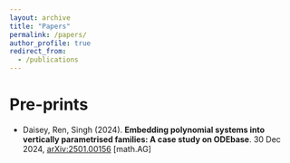 ```yaml
---
layout: archive
title: "Papers"
permalink: /papers/
author_profile: true
redirect_from:
  - /publications
---
```

# Pre-prints
- Daisey, Ren, Singh (2024). **Embedding polynomial systems into vertically parametrised families: A case study on ODEbase**. 30 Dec 2024, [arXiv:2501.00156](https://arxiv.org/abs/2501.00156) [math.AG]
